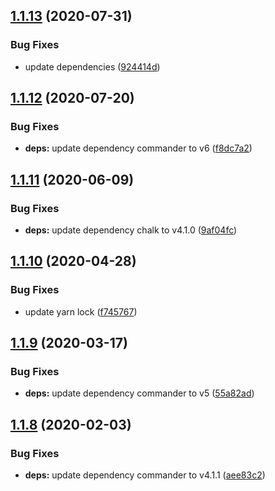 ## [1.1.13](https://github.com/JimmyBeldone/mk-react-comp/compare/v1.1.12...v1.1.13) (2020-07-31)


### Bug Fixes

* update dependencies ([924414d](https://github.com/JimmyBeldone/mk-react-comp/commit/924414d500265d7863fd4cdcf7fb0622e873cde3))

## [1.1.12](https://github.com/JimmyBeldone/mk-react-comp/compare/v1.1.11...v1.1.12) (2020-07-20)


### Bug Fixes

* **deps:** update dependency commander to v6 ([f8dc7a2](https://github.com/JimmyBeldone/mk-react-comp/commit/f8dc7a2ea927c7d819654dfea5df96a53a02ca62))

## [1.1.11](https://github.com/JimmyBeldone/mk-react-comp/compare/v1.1.10...v1.1.11) (2020-06-09)


### Bug Fixes

* **deps:** update dependency chalk to v4.1.0 ([9af04fc](https://github.com/JimmyBeldone/mk-react-comp/commit/9af04fc5c6e31e2d8a1d3c8df6859c9bc64462b3))

## [1.1.10](https://github.com/JimmyBeldone/mk-react-comp/compare/v1.1.9...v1.1.10) (2020-04-28)


### Bug Fixes

* update yarn lock ([f745767](https://github.com/JimmyBeldone/mk-react-comp/commit/f745767fddf25129e6e44debf0e21d4407db9c6d))

## [1.1.9](https://github.com/JimmyBeldone/mk-react-comp/compare/v1.1.8...v1.1.9) (2020-03-17)


### Bug Fixes

* **deps:** update dependency commander to v5 ([55a82ad](https://github.com/JimmyBeldone/mk-react-comp/commit/55a82ad))

## [1.1.8](https://github.com/JimmyBeldone/mk-react-comp/compare/v1.1.7...v1.1.8) (2020-02-03)


### Bug Fixes

* **deps:** update dependency commander to v4.1.1 ([aee83c2](https://github.com/JimmyBeldone/mk-react-comp/commit/aee83c2))
